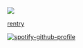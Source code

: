 
<br></br><img src="https://komarev.com/ghpvc/?username=foxiln&label=★+★+★&color=661116&base=1168306&style=flat">

<a href="https://rentry.co/foxilsm">rentry</a>

[![spotify-github-profile](https://spotify-github-profile.kittinanx.com/api/view?uid=18c91d6d8n0hj00cjrhw02gth&cover_image=true&theme=novatorem&show_offline=true&background_color=121212&interchange=true&bar_color=989f37&bar_color_cover=true)](https://github.com/kittinan/spotify-github-profile)
